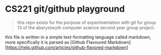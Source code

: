 CS221 git/github playground
===========================
> this repo exists for the purpose of experimentation with git for group 13 of the aberystwyth computer science second year group project.

this file is written in a simple text-formatting language called markdown, more specifically it is parsed as [Github Flavoured Markdown][https://help.github.com/articles/github-flavored-markdown]

